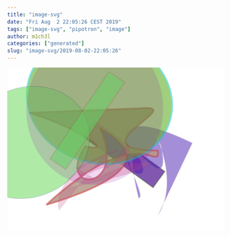 ```yaml
---
title: "image-svg"
date: "Fri Aug  2 22:05:26 CEST 2019"
tags: ["image-svg", "pipotron", "image"]
author: m1ch3l
categories: ["generated"]
slug: "image-svg/2019-08-02-22:05:26"
---
```


![](image.svg)
